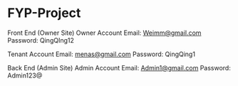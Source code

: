 # FYP-Project
Front End (Owner Site)
Owner Account 
Email: Weimm@gmail.com
Password: QingQIng12

Tenant Account
Email: menas@gmail.com
Password: QingQing1

Back End (Admin Site)
Admin Account
Email: Admin1@gmail.com
Password: Admin123@
